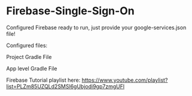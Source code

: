 # Firebase-Single-Sign-On
Configured Firebase ready to run, just provide your google-services.json file!

Configured files:

Project Gradle File

App level Gradle File

Firebase Tutorial playlist here: https://www.youtube.com/playlist?list=PLZm85UZQLd2SMSl6gUbjodi9gp7zmgUFl